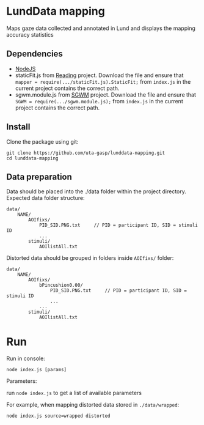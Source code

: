 # LundData mapping

Maps gaze data collected and annotated in Lund and displays the mapping accuracy statistics

## Dependencies

 * [NodeJS](https://nodejs.org/)
 * staticFit.js from [Reading](https://github.com/uta-gasp/reading/blob/master/src/js/staticFit.js) project. Download the file and ensure that 
 `mapper = require(.../staticFit.js).StaticFit;` from `index.js` in the current project contains the correct path.
 * sgwm.module.js from [SGWM](https://github.com/uta-gasp/sgwm/blob/master/build/sgwm.module.js) project. Download the file and ensure that 
 `SGWM = require(.../sgwm.module.js);` from `index.js` in the current project contains the correct path.

## Install

Clone the package using git:

    git clone https://github.com/uta-gasp/lunddata-mapping.git
    cd lunddata-mapping

## Data preparation

Data should be placed into the ./data folder within the project directory. Expected data folder structure:

    data/
        NAME/
            AOIfixs/
                PID_SID.PNG.txt     // PID = participant ID, SID = stimuli ID
                ...
            stimuli/
                AOIlistAll.txt

Distorted data should be grouped in folders inside `AOIfixs/` folder:

    data/
        NAME/
            AOIfixs/
                bPincushion0.00/
                    PID_SID.PNG.txt     // PID = participant ID, SID = stimuli ID
                    ...
                ...
            stimuli/
                AOIlistAll.txt

# Run

Run in console:

    node index.js [params]

Parameters:

run `node index.js` to get a list of available parameters

For example, when mapping distorted data stored in `./data/wrapped`:

    node index.js source=wrapped distorted

